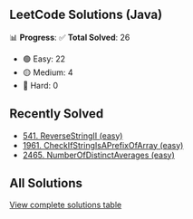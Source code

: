 ## LeetCode Solutions (Java)

📊 **Progress**:
✅ **Total Solved**: 26
- 🟢 Easy: 22
- 🟡 Medium: 4
- 🔴 Hard: 0

## Recently Solved
- [541. ReverseStringII (easy)](src/easy/_541_ReverseStringII.java)
- [1961. CheckIfStringIsAPrefixOfArray (easy)](src/easy/_1961_CheckIfStringIsAPrefixOfArray.java)
- [2465. NumberOfDistinctAverages (easy)](src/easy/_2465_NumberOfDistinctAverages.java)

## All Solutions
[View complete solutions table](solutions.md)
